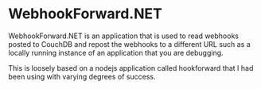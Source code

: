 WebhookForward.NET
==========

WebhookForward.NET is an application that is used to read webhooks posted to CouchDB and repost the webhooks to a different URL
such as a locally running instance of an application that you are debugging.

This is loosely based on a nodejs application called hookforward that I had been using with varying degrees of success.